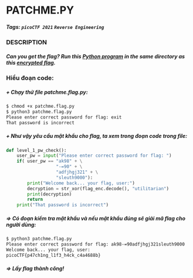 # PATCHME.PY
##### Tags: `picoCTF 2021` `Reverse Engineering`
### DESCRIPTION
##### Can you get the flag? Run this [Python program](https://artifacts.picoctf.net/c/200/patchme.flag.py) in the same directory as this [encrypted flag](https://artifacts.picoctf.net/c/200/flag.txt.enc).
### Hiểu đoạn code:
##### + Chạy thử file patchme.flag.py:
```bash
$ chmod +x patchme.flag.py
$ python3 patchme.flag.py
Please enter correct password for flag: exit    
That password is incorrect
```
##### + Như vậy yêu cầu mật khẩu cho flag, ta xem trong đoạn code trong file:
```python
def level_1_pw_check():
    user_pw = input("Please enter correct password for flag: ")
    if( user_pw == "ak98" + \
                   "-=90" + \
                   "adfjhgj321" + \
                   "sleuth9000"):
        print("Welcome back... your flag, user:")
        decryption = str_xor(flag_enc.decode(), "utilitarian")
        print(decryption)
        return
    print("That password is incorrect")
```
##### => Có đoạn kiểm tra mật khẩu và nếu mật khẩu đúng sẽ giải mã flag cho người dùng:
```bash
$ python3 patchme.flag.py
Please enter correct password for flag: ak98-=90adfjhgj321sleuth9000
Welcome back... your flag, user:
picoCTF{p47ch1ng_l1f3_h4ck_c4a4688b}
```
##### => Lấy flag thành công!
